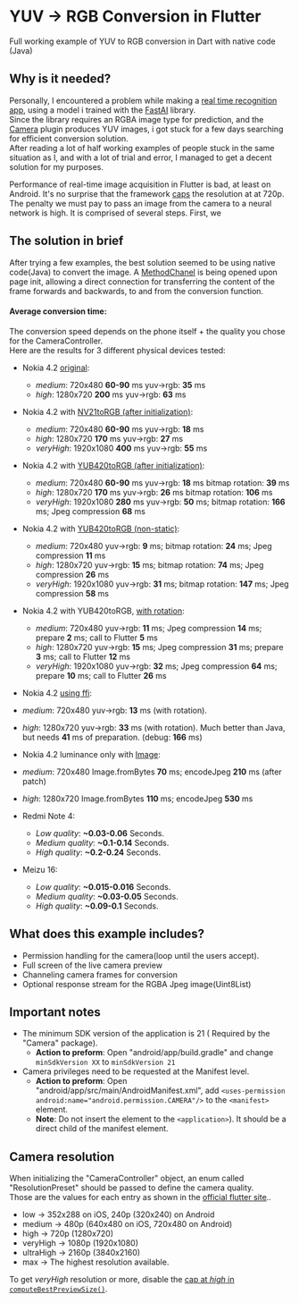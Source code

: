 # YUV -> RGB Conversion in Flutter

Full working example of YUV to RGB conversion in Dart with native code (Java)

## Why is it needed?
Personally, I encountered a problem while making a [real time recognition app](https://github.com/tomerblecher/fruit-recoginition-app), using a model i trained with the [FastAI](https://www.fast.ai/) library.  
Since the library requires an RGBA image type for prediction, and the [Camera](https://pub.dev/packages/camera) plugin produces YUV images, i got stuck for a few days searching for efficient conversion solution.  
After reading a lot of half working examples of people stuck in the same situation as I, and with a lot of trial and error, I managed to get a decent solution for my purposes.

Performance of real-time image acquisition in Flutter is bad, at least on Android.
It's no surprise that the framework [caps](https://github.com/mklim/plugins/blob/master/packages/camera/android/src/main/java/io/flutter/plugins/camera/CameraUtils.java#L28)
the resolution at  at 720p.
The penalty we must pay to pass an image from the camera to a neural network is high. It is comprised of several steps. First, we

## The solution in brief
After trying a few examples, the best solution seemed to be using native code(Java) to convert the image.
A [MethodChanel](https://flutter.dev/docs/development/platform-integration/platform-channels?tab=android-channel-java-tab) is being opened upon page init, allowing a direct connection for transferring the content of the frame forwards and backwards, to and from the conversion function.

#### Average conversion time:
The conversion speed depends on the phone itself + the quality you chose for the CameraController.  
Here are the results for 3 different physical devices tested:

* Nokia 4.2 [original](https://github.com/alexcohn/YUV_2_RGB/tree/909afee5062843e18f2fb9d3ea6e5ac43ecb8fcc):
  * *medium*: 720x480 **60-90** ms yuv->rgb: **35** ms
  * *high*: 1280x720 **200** ms yuv->rgb: **63** ms

* Nokia 4.2 with [NV21toRGB (after initialization)](https://github.com/alexcohn/YUV_2_RGB/tree/8a0d7dae74356a0528604c1756131bff9f4a24a6):
  * *medium*: 720x480 **60-90** ms yuv->rgb: **18** ms
  * *high*: 1280x720 **170** ms yuv->rgb: **27** ms
  * *veryHigh*: 1920x1080 **400** ms yuv->rgb: **55** ms

* Nokia 4.2 with [YUB420toRGB (after initialization)](https://github.com/alexcohn/YUV_2_RGB/tree/b3cee7d55e1497f4fc3802caaf9479326f4632b3):
  * *medium*: 720x480 **60-90** ms yuv->rgb: **18** ms bitmap rotation: **39** ms
  * *high*: 1280x720 **170** ms yuv->rgb: **26** ms bitmap rotation: **106** ms
  * *veryHigh*: 1920x1080 **280** ms yuv->rgb: **50** ms; bitmap rotation: **166** ms; Jpeg compression **68** ms

* Nokia 4.2 with [YUB420toRGB (non-static)](https://github.com/alexcohn/YUV_2_RGB/tree/b59b62d6fd91836f43b6892bb358df282e4643db):
  * *medium*: 720x480 yuv->rgb: **9** ms; bitmap rotation: **24** ms; Jpeg compression **11** ms
  * *high*: 1280x720 yuv->rgb: **15** ms; bitmap rotation: **74** ms; Jpeg compression **26** ms
  * *veryHigh*: 1920x1080 yuv->rgb: **31** ms; bitmap rotation: **147** ms; Jpeg compression **58** ms

* Nokia 4.2 with YUB420toRGB, [with rotation](https://github.com/alexcohn/YUV_2_RGB/tree/bf1b367a239f0f91e88f0456f36780a0642a5365):
  * *medium*: 720x480 yuv->rgb: **11** ms; Jpeg compression **14** ms; prepare **2** ms; call to Flutter **5** ms
  * *high*: 1280x720 yuv->rgb: **15** ms; Jpeg compression **31** ms; prepare **3** ms; call to Flutter **12** ms
  * *veryHigh*: 1920x1080 yuv->rgb: **32** ms; Jpeg compression **64** ms; prepare **10** ms; call to Flutter **26** ms

 * Nokia 4.2 [using ffi](https://github.com/Hugand/camera_tutorial.git):
  * *medium*: 720x480 yuv->rgb: **13** ms (with rotation).
  * *high*: 1280x720 yuv->rgb: **33** ms (with rotation). Much better than Java, but needs **41** ms of preparation. (debug: **166** ms)

 * Nokia 4.2 luminance only with [Image](https://github.com/brendan-duncan/image.git):
  * *medium*: 720x480 Image.fromBytes **70** ms; encodeJpeg **210** ms (after patch)
  * *high*: 1280x720 Image.fromBytes **110** ms; encodeJpeg **530** ms

* Redmi Note 4:
  * *Low quality*: **~0.03-0.06** Seconds.
  * *Medium quality*: **~0.1-0.14** Seconds.
  * *High quality*: **~0.2-0.24** Seconds.

* Meizu 16:
  * *Low quality*: **~0.015-0.016** Seconds.
  * *Medium quality*: **~0.03-0.05** Seconds.
  * *High quality*: **~0.09-0.1** Seconds.
  
## What does this example includes?
* Permission handling for the camera(loop until the users accept).
* Full screen of the live camera preview
* Channeling camera frames for conversion
* Optional response stream for the RGBA Jpeg image(Uint8List)

## Important notes
* The minimum SDK version of the application is 21 ( Required by the "Camera" package).
  * **Action to preform**: Open "android/app/build.gradle" and change
   ```minSdkVersion XX``` to ```minSdkVersion 21```
* Camera privileges need to be requested at the Manifest level.
  * **Action to preform**: Open "android/app/src/main/AndroidManifest.xml",
add ```<uses-permission android:name="android.permission.CAMERA"/>``` to the ```<manifest>``` element.
  * **Note**: Do not insert the element to the ```<application>```). It should be a direct child of the manifest element.

## Camera resolution
When initializing the "CameraController" object, an enum called "ResolutionPreset" should be passed to define the camera quality.  
Those are the values for each entry as shown in the [official flutter site](https://pub.dev/documentation/camera/latest/camera/ResolutionPreset-class.html)..

* low → 352x288 on iOS, 240p (320x240) on Android
* medium → 480p (640x480 on iOS, 720x480 on Android)
* high → 720p (1280x720)
* veryHigh → 1080p (1920x1080)
* ultraHigh → 2160p (3840x2160)
* max → The highest resolution available.

To get *veryHigh* resolution or more, disable the [cap at *high* in `computeBestPreviewSize()`](https://github.com/mklim/plugins/blob/master/packages/camera/android/src/main/java/io/flutter/plugins/camera/CameraUtils.java#L28).

